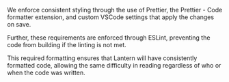 We enforce consistent styling through the use of Prettier, the Prettier - Code formatter extension, and custom VSCode settings that apply the changes on save. 

Further, these requirements are enforced through ESLint, preventing the code from building if the linting is not met. 

This required formatting ensures that Lantern will have consistently formatted code, allowing the same difficulty in reading regardless of who or when the code was written. 